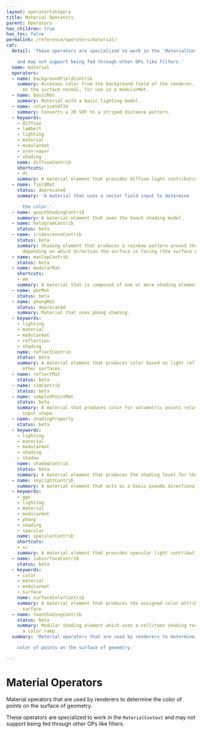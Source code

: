 ```yaml
---
layout: operatorCategory
title: Material Operators
parent: Operators
has_children: true
has_toc: false
permalink: /reference/operators/material/
cat:
  detail: 'These operators are specialized to work in the `MaterialContext`

    and may not support being fed through other OPs like filters.'
  name: material
  operators:
  - name: backgroundFieldContrib
    summary: Accesses color from the background field of the renderer, which is based
      on the surface normal, for use in a modularMat.
  - name: basicMat
    summary: Material with a basic lighting model.
  - name: colorizeSdf2d
    summary: Converts a 2D SDF to a striped distance pattern.
  - keywords:
    - diffuse
    - lambert
    - lighting
    - material
    - modularmat
    - oren-nayar
    - shading
    name: diffuseContrib
    shortcuts:
    - dc
    summary: A material element that provides diffuse light contribution.
  - name: fieldMat
    status: deprecated
    summary: 'A material that uses a vector field input to determine

      the color.'
  - name: goochShadingContrib
    summary: A material element that uses the Gooch shading model.
  - name: hologramContrib
    status: beta
  - name: iridescenceContrib
    status: beta
    summary: Shading element that produces a rainbow pattern around the edges of shapes,
      depending on which direction the surface is facing (the surface normal).
  - name: matCapContrib
    status: beta
  - name: modularMat
    shortcuts:
    - mm
    summary: A material that is composed of one or more shading elements.
  - name: pbrMat
    status: beta
  - name: phongMat
    status: deprecated
    summary: Material that uses phong shading.
  - keywords:
    - lighting
    - material
    - modularmat
    - reflection
    - shading
    name: reflectContrib
    status: beta
    summary: A material element that produces color based on light reflected from
      other surfaces.
  - name: reflectMat
    status: beta
  - name: rimContrib
    status: beta
  - name: sampledPointMat
    status: beta
    summary: A material that produces color for volumetric points relative to the
      input shape.
  - name: shadingProperty
    status: beta
  - keywords:
    - lighting
    - material
    - modularmat
    - shading
    - shadow
    name: shadowContrib
    status: beta
    summary: A material element that produces the shading level for the surface.
  - name: skyLightContrib
    summary: A material element that acts as a basic pseudo directional light.
  - keywords:
    - ggx
    - lighting
    - material
    - modularmat
    - phong
    - shading
    - specular
    name: specularContrib
    shortcuts:
    - sc
    summary: A material element that provides specular light contribution.
  - name: subsurfaceContrib
    status: beta
  - keywords:
    - color
    - material
    - modularmat
    - surface
    name: surfaceColorContrib
    summary: A material element that produces the assigned color attribute for the
      surface.
  - name: toonShadingContrib
    status: beta
    summary: Modular shading element which uses a cell/toon shading technique with
      a color ramp.
  summary: 'Material operators that are used by renderers to determine the

    color of points on the surface of geometry.'

---
```


# Material Operators

Material operators that are used by renderers to determine the
color of points on the surface of geometry.

These operators are specialized to work in the `MaterialContext`
and may not support being fed through other OPs like filters.
